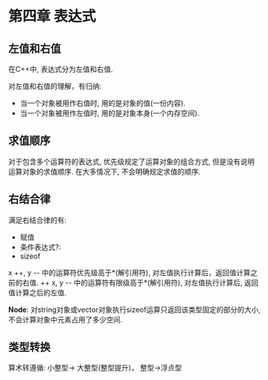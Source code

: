 第四章 表达式
=====

左值和右值
------
在C++中, 表达式分为左值和右值.

对左值和右值的理解，有归纳:
+ 当一个对象被用作右值时, 用的是对象的值(一份内容).
+ 当一个对象被用作左值时, 用的是对象本身(一个内存空间).

求值顺序
-----
对于包含多个运算符的表达式, 优先级规定了运算对象的组合方式,
 但是没有说明运算对象的求值顺序. 在大多情况下, 不会明确规定求值的顺序. 

右结合律
----
满足右结合律的有:
+ 赋值
+ 条件表达式?:
+ sizeof

x ++, y -- 中的运算符优先级高于*(解引用符), 对左值执行计算后，返回值计算之前的右值.
++ x, y -- 中的运算符有限级高于*(解引用符), 对左值执行计算后, 返回值计算之后的左值.


**Node**: 对string对象或vector对象执行sizeof运算只返回该类型固定的部分的大小, 不会计算对象中元素占用了多少空间.


类型转换
------
算术转遵循: 小整型-> 大整型(整型提升)， 整型->浮点型